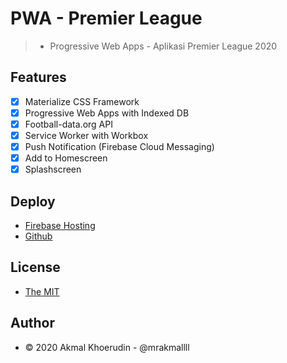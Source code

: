 # PWA - Premier League

> - Progressive Web Apps - Aplikasi Premier League 2020

## Features

- [x] Materialize CSS Framework
- [x] Progressive Web Apps with Indexed DB
- [x] Football-data.org API
- [x] Service Worker with Workbox
- [x] Push Notification (Firebase Cloud Messaging)
- [x] Add to Homescreen
- [x] Splashscreen

## Deploy

- [Firebase Hosting](https://premier-league-5ee01.web.app)
- [Github](https://akmalkhoerudin.github.io)

## License

- [The MIT](https://github.com/akmalkhoerudin/akmalkhoerudin.github.io/blob/master/LICENSE)

## Author

- © 2020 Akmal Khoerudin - @mrakmallll
